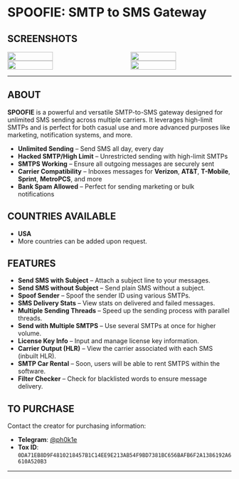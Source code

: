 # SPOOFIE: SMTP to SMS Gateway

## SCREENSHOTS

<div style="display: flex; flex-wrap: wrap; justify-content: space-between;">

  <img src="https://github.com/user-attachments/assets/3a4d6ef6-eee5-4671-a8d5-7653457e43f0" width="45%" />
  <img src="https://github.com/user-attachments/assets/c93d053a-b4fa-4c3b-92dd-5c098535dc99" width="45%" />
  
  <img src="https://github.com/user-attachments/assets/50824ddd-6122-4693-a68b-7ae89842ef3c" width="45%" />
  <img src="https://github.com/user-attachments/assets/a535b8e7-1a7a-4483-962d-450006798ff7" width="45%" />

</div>

---

## ABOUT

**SPOOFIE** is a powerful and versatile SMTP-to-SMS gateway designed for unlimited SMS sending across multiple carriers. It leverages high-limit SMTPs and is perfect for both casual use and more advanced purposes like marketing, notification systems, and more.

- **Unlimited Sending** – Send SMS all day, every day
- **Hacked SMTP/High Limit** – Unrestricted sending with high-limit SMTPs
- **SMTPS Working** – Ensure all outgoing messages are securely sent
- **Carrier Compatibility** – Inboxes messages for **Verizon**, **AT&T**, **T-Mobile**, **Sprint**, **MetroPCS**, and more
- **Bank Spam Allowed** – Perfect for sending marketing or bulk notifications

## COUNTRIES AVAILABLE

- **USA**  
- More countries can be added upon request.

## FEATURES

- **Send SMS with Subject** – Attach a subject line to your messages.
- **Send SMS without Subject** – Send plain SMS without a subject.
- **Spoof Sender** – Spoof the sender ID using various SMTPs.
- **SMS Delivery Stats** – View stats on delivered and failed messages.
- **Multiple Sending Threads** – Speed up the sending process with parallel threads.
- **Send with Multiple SMTPS** – Use several SMTPs at once for higher volume.
- **License Key Info** – Input and manage license key information.
- **Carrier Output (HLR)** – View the carrier associated with each SMS (inbuilt HLR).
- **SMTP Car Rental** – Soon, users will be able to rent SMTPS within the software.
- **Filter Checker** – Check for blacklisted words to ensure message delivery.

## TO PURCHASE

Contact the creator for purchasing information:

- **Telegram**: [@ph0k1e](https://t.me/+W81MvqjBrzNjYzE0)
- **Tox ID**: `0DA71EB8D9F4810218457B1C14EE9E213AB54F9BD7381BC656BAFB6F2A1386192A6610A520B3`

---

